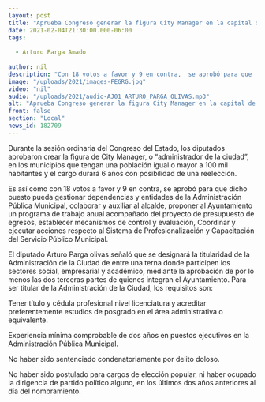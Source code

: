 ```yaml
---
layout: post
title: "Aprueba Congreso generar la figura City Manager en la capital de Chihuahua"
date: 2021-02-04T21:30:00.000-06:00
tags:
  
  - Arturo Parga Amado
  
author: nil
description: "Con 18 votos a favor y 9 en contra,  se aprobó para que  dicho puesto pueda gestionar dependencias y entidades de la Administración Pública Municipal"
image: "/uploads/2021/images-FEGRG.jpg"
video: "nil"
audio: "/uploads/2021/audio-AJ01_ARTURO_PARGA_OLIVAS.mp3"
alt: "Aprueba Congreso generar la figura City Manager en la capital de Chihuahua"
front: false
section: "Local"
news_id: 182709
---
```


Durante la sesión ordinaria del Congreso del Estado, los diputados aprobaron crear la figura de City Manager, o “administrador de la ciudad”, en los municipios que tengan una población igual o mayor a 100 mil habitantes y el cargo durará 6 años con posibilidad de una reelección.

Es así como con 18 votos a favor y 9 en contra,  se aprobó para que  dicho puesto pueda gestionar dependencias y entidades de la Administración Pública Municipal, colaborar y auxiliar al alcalde, proponer al Ayuntamiento un programa de trabajo anual acompañado del proyecto de presupuesto de egresos, establecer mecanismos de control y evaluación, Coordinar y ejecutar acciones respecto al Sistema de Profesionalización y Capacitación del Servicio Público Municipal.

El diputado Arturo Parga olivas señaló que se designará la titularidad de la Administración de la Ciudad de entre una terna donde participen los sectores social, empresarial y académico, mediante la aprobación de por lo menos las dos terceras partes de quienes integran el Ayuntamiento.
Para ser titular de la Administración de la Ciudad, los requisitos son:

Tener título y cédula profesional nivel licenciatura y acreditar preferentemente estudios de posgrado en el área administrativa o equivalente.

Experiencia mínima comprobable de dos años en puestos ejecutivos en la Administración Pública Municipal.

No haber sido sentenciado condenatoriamente por delito doloso.

No haber sido postulado para cargos de elección popular, ni haber ocupado la dirigencia de partido político alguno, en los últimos dos años anteriores al día del nombramiento.